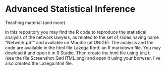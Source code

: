 # Advanced Statistical Inference

Teaching material (and more)

In this repository you may find the R code to reproduce the statistical analysis of the network lawyers, as related to the set of slides having name "Network.pdf" and available on Moodle (at UNIGE). The analysis and the code are available in the html file Lazega.Rmd: an R markdown file. You may dowload it and open it in R Studio. Then create the html file using <tt> knit </tt> (see the file Screenshot_GetHTML.png) and open it using your borwser. I've also created the Lazega.html file.
